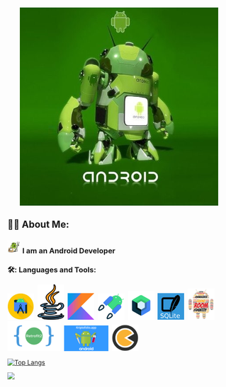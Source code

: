
<h1 align="center">
<img src="/images/header.jpg" align="center">
</h1>

## :man_technologist: About Me:
### <img src="/images/developer.jpg" width="30"> I am an Android Developer 
### 🛠️: Languages and Tools: 
<div>
  <img src="/images/AndroidStudio.jpg" width="60">&nbsp;
  <img src="/images/Java2.png" width="60">&nbsp;
  <img src="/images/Kotlin.jpg" width="60">&nbsp;
  <img src="/images/AndroidJetpack.png" width="60">&nbsp;
  <img src="/images/Compose.png" width="60">&nbsp;
  <img src="/images/SQLite.png" width="60">&nbsp
  <img src="/images/room.jpg" width="60">&nbsp
  <img src="/images/Retrofit.png" width="120">&nbsp;
  <img src="/images/Dagger2.png" width="100">&nbsp
  <img src="/images/Koin.png" width="60">&nbsp
</div>

[![Top Langs](https://github-readme-stats.vercel.app/api/top-langs/?username=AlexYach1973&layout=compact)](https://github.com/anuraghazra/github-readme-stats)

![](https://komarev.com/ghpvc/?username=AlexYach1973)


<!--
**AlexYach1973/AlexYach1973** is a ✨ _special_ ✨ repository because its `README.md` (this file) appears on your GitHub profile.
### Hi there 👋
Here are some ideas to get you started:

- 🔭 I’m currently working on ...
- 🌱 I’m currently learning ...
- 👯 I’m looking to collaborate on ...
- 🤔 I’m looking for help with ...
- 💬 Ask me about ...
- 📫 How to reach me: ...
- 😄 Pronouns: ...
- ⚡ Fun fact: ...
-->
